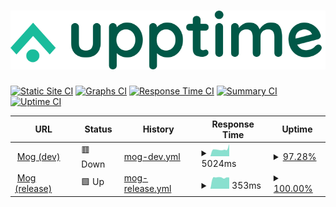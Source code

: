 # [![Upptime](./assets/logo.svg)](http://mog-status.elchronicle.io)

[![Static Site CI](https://github.com/cravemob/mog-status/workflows/Static%20Site%20CI/badge.svg)](https://github.com/cravemob/mog-status/actions?query=workflow%3A%22Static+Site+CI%22)
[![Graphs CI](https://github.com/cravemob/mog-status/workflows/Graphs%20CI/badge.svg)](https://github.com/cravemob/mog-status/actions?query=workflow%3A%22Graphs+CI%22)
[![Response Time CI](https://github.com/cravemob/mog-status/workflows/Response%20Time%20CI/badge.svg)](https://github.com/cravemob/mog-status/actions?query=workflow%3A%22Response+Time+CI%22)
[![Summary CI](https://github.com/cravemob/mog-status/workflows/Summary%20CI/badge.svg)](https://github.com/cravemob/mog-status/actions?query=workflow%3A%22Summary+CI%22)
[![Uptime CI](https://github.com/cravemob/mog-status/workflows/Uptime%20CI/badge.svg)](https://github.com/cravemob/mog-status/actions?query=workflow%3A%22Uptime+CI%22)

<!--start: status pages-->
<!-- This summary is generated by Upptime (https://github.com/upptime/upptime) -->
<!-- Do not edit this manually, your changes will be overwritten -->
<!-- prettier-ignore -->
| URL | Status | History | Response Time | Uptime |
| --- | ------ | ------- | ------------- | ------ |
| <img alt="" src="https://favicons.githubusercontent.com/ec2-13-125-98-107.ap-northeast-2.compute.amazonaws.com" height="13"> [Mog (dev)](http://ec2-13-125-98-107.ap-northeast-2.compute.amazonaws.com:30000) | 🟥 Down | [mog-dev.yml](https://github.com/Cravemob/mog-status/commits/master/history/mog-dev.yml) | <details><summary><img alt="Response time graph" src="./graphs/mog-dev/response-time-week.png" height="20"> 5024ms</summary><br><a href="https://mog-status.elchronicle.io/history/mog-dev"><img alt="Response time 1061" src="https://img.shields.io/endpoint?url=https%3A%2F%2Fraw.githubusercontent.com%2FCravemob%2Fmog-status%2Fmaster%2Fapi%2Fmog-dev%2Fresponse-time.json"></a><br><a href="https://mog-status.elchronicle.io/history/mog-dev"><img alt="24-hour response time 15815" src="https://img.shields.io/endpoint?url=https%3A%2F%2Fraw.githubusercontent.com%2FCravemob%2Fmog-status%2Fmaster%2Fapi%2Fmog-dev%2Fresponse-time-day.json"></a><br><a href="https://mog-status.elchronicle.io/history/mog-dev"><img alt="7-day response time 5024" src="https://img.shields.io/endpoint?url=https%3A%2F%2Fraw.githubusercontent.com%2FCravemob%2Fmog-status%2Fmaster%2Fapi%2Fmog-dev%2Fresponse-time-week.json"></a><br><a href="https://mog-status.elchronicle.io/history/mog-dev"><img alt="30-day response time 1667" src="https://img.shields.io/endpoint?url=https%3A%2F%2Fraw.githubusercontent.com%2FCravemob%2Fmog-status%2Fmaster%2Fapi%2Fmog-dev%2Fresponse-time-month.json"></a><br><a href="https://mog-status.elchronicle.io/history/mog-dev"><img alt="1-year response time 1061" src="https://img.shields.io/endpoint?url=https%3A%2F%2Fraw.githubusercontent.com%2FCravemob%2Fmog-status%2Fmaster%2Fapi%2Fmog-dev%2Fresponse-time-year.json"></a></details> | <details><summary><a href="https://mog-status.elchronicle.io/history/mog-dev">97.28%</a></summary><a href="https://mog-status.elchronicle.io/history/mog-dev"><img alt="All-time uptime 98.70%" src="https://img.shields.io/endpoint?url=https%3A%2F%2Fraw.githubusercontent.com%2FCravemob%2Fmog-status%2Fmaster%2Fapi%2Fmog-dev%2Fuptime.json"></a><br><a href="https://mog-status.elchronicle.io/history/mog-dev"><img alt="24-hour uptime 82.74%" src="https://img.shields.io/endpoint?url=https%3A%2F%2Fraw.githubusercontent.com%2FCravemob%2Fmog-status%2Fmaster%2Fapi%2Fmog-dev%2Fuptime-day.json"></a><br><a href="https://mog-status.elchronicle.io/history/mog-dev"><img alt="7-day uptime 97.28%" src="https://img.shields.io/endpoint?url=https%3A%2F%2Fraw.githubusercontent.com%2FCravemob%2Fmog-status%2Fmaster%2Fapi%2Fmog-dev%2Fuptime-week.json"></a><br><a href="https://mog-status.elchronicle.io/history/mog-dev"><img alt="30-day uptime 98.51%" src="https://img.shields.io/endpoint?url=https%3A%2F%2Fraw.githubusercontent.com%2FCravemob%2Fmog-status%2Fmaster%2Fapi%2Fmog-dev%2Fuptime-month.json"></a><br><a href="https://mog-status.elchronicle.io/history/mog-dev"><img alt="1-year uptime 98.70%" src="https://img.shields.io/endpoint?url=https%3A%2F%2Fraw.githubusercontent.com%2FCravemob%2Fmog-status%2Fmaster%2Fapi%2Fmog-dev%2Fuptime-year.json"></a></details>
| <img alt="" src="https://favicons.githubusercontent.com/15.164.136.6" height="13"> [Mog (release)](http://15.164.136.6:30000) | 🟩 Up | [mog-release.yml](https://github.com/Cravemob/mog-status/commits/master/history/mog-release.yml) | <details><summary><img alt="Response time graph" src="./graphs/mog-release/response-time-week.png" height="20"> 353ms</summary><br><a href="https://mog-status.elchronicle.io/history/mog-release"><img alt="Response time 352" src="https://img.shields.io/endpoint?url=https%3A%2F%2Fraw.githubusercontent.com%2FCravemob%2Fmog-status%2Fmaster%2Fapi%2Fmog-release%2Fresponse-time.json"></a><br><a href="https://mog-status.elchronicle.io/history/mog-release"><img alt="24-hour response time 356" src="https://img.shields.io/endpoint?url=https%3A%2F%2Fraw.githubusercontent.com%2FCravemob%2Fmog-status%2Fmaster%2Fapi%2Fmog-release%2Fresponse-time-day.json"></a><br><a href="https://mog-status.elchronicle.io/history/mog-release"><img alt="7-day response time 353" src="https://img.shields.io/endpoint?url=https%3A%2F%2Fraw.githubusercontent.com%2FCravemob%2Fmog-status%2Fmaster%2Fapi%2Fmog-release%2Fresponse-time-week.json"></a><br><a href="https://mog-status.elchronicle.io/history/mog-release"><img alt="30-day response time 352" src="https://img.shields.io/endpoint?url=https%3A%2F%2Fraw.githubusercontent.com%2FCravemob%2Fmog-status%2Fmaster%2Fapi%2Fmog-release%2Fresponse-time-month.json"></a><br><a href="https://mog-status.elchronicle.io/history/mog-release"><img alt="1-year response time 352" src="https://img.shields.io/endpoint?url=https%3A%2F%2Fraw.githubusercontent.com%2FCravemob%2Fmog-status%2Fmaster%2Fapi%2Fmog-release%2Fresponse-time-year.json"></a></details> | <details><summary><a href="https://mog-status.elchronicle.io/history/mog-release">100.00%</a></summary><a href="https://mog-status.elchronicle.io/history/mog-release"><img alt="All-time uptime 100.00%" src="https://img.shields.io/endpoint?url=https%3A%2F%2Fraw.githubusercontent.com%2FCravemob%2Fmog-status%2Fmaster%2Fapi%2Fmog-release%2Fuptime.json"></a><br><a href="https://mog-status.elchronicle.io/history/mog-release"><img alt="24-hour uptime 100.00%" src="https://img.shields.io/endpoint?url=https%3A%2F%2Fraw.githubusercontent.com%2FCravemob%2Fmog-status%2Fmaster%2Fapi%2Fmog-release%2Fuptime-day.json"></a><br><a href="https://mog-status.elchronicle.io/history/mog-release"><img alt="7-day uptime 100.00%" src="https://img.shields.io/endpoint?url=https%3A%2F%2Fraw.githubusercontent.com%2FCravemob%2Fmog-status%2Fmaster%2Fapi%2Fmog-release%2Fuptime-week.json"></a><br><a href="https://mog-status.elchronicle.io/history/mog-release"><img alt="30-day uptime 100.00%" src="https://img.shields.io/endpoint?url=https%3A%2F%2Fraw.githubusercontent.com%2FCravemob%2Fmog-status%2Fmaster%2Fapi%2Fmog-release%2Fuptime-month.json"></a><br><a href="https://mog-status.elchronicle.io/history/mog-release"><img alt="1-year uptime 100.00%" src="https://img.shields.io/endpoint?url=https%3A%2F%2Fraw.githubusercontent.com%2FCravemob%2Fmog-status%2Fmaster%2Fapi%2Fmog-release%2Fuptime-year.json"></a></details>

<!--end: status pages-->
